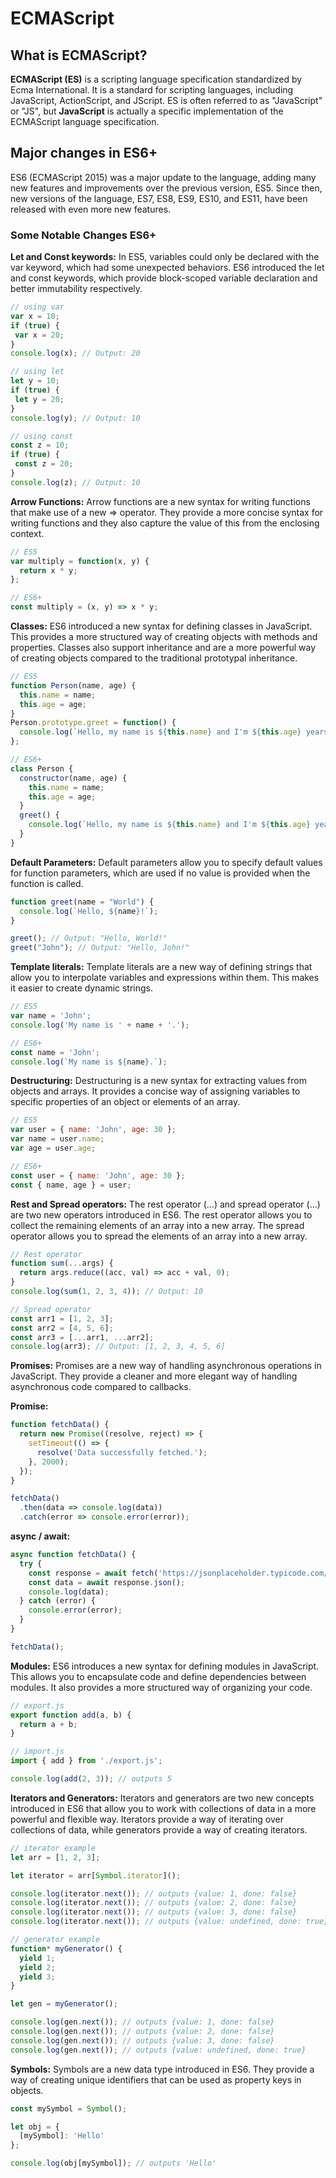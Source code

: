 # ECMAScript

## What is ECMAScript?

**ECMAScript (ES)** is a scripting language specification standardized by Ecma International. 
It is a standard for scripting languages, including JavaScript, ActionScript, and JScript. 
ES is often referred to as "JavaScript" or "JS", but **JavaScript** is actually a specific 
implementation of the ECMAScript language specification.  

## Major changes in ES6+

ES6 (ECMAScript 2015) was a major update to the language, adding many new features and improvements 
over the previous version, ES5. Since then, new versions of the language, ES7, ES8, ES9, ES10, and 
ES11, have been released with even more new features.

### Some Notable Changes ES6+

 **Let and Const keywords:** In ES5, variables could only be declared with the var keyword, which had some 
 unexpected behaviors. ES6 introduced the let and const keywords, which provide block-scoped variable 
 declaration and better immutability respectively.  
 ```javascript
 // using var
var x = 10;
if (true) {
  var x = 20;
}
console.log(x); // Output: 20

// using let
let y = 10;
if (true) {
  let y = 20;
}
console.log(y); // Output: 10

// using const
const z = 10;
if (true) {
  const z = 20;
}
console.log(z); // Output: 10
```  

 **Arrow Functions:** Arrow functions are a new syntax for writing functions that make use of a new => operator. 
 They provide a more concise syntax for writing functions and they also capture the value of this from the enclosing context.  
```javascript
// ES5
var multiply = function(x, y) {
  return x * y;
};

// ES6+
const multiply = (x, y) => x * y;
```  

 **Classes:** ES6 introduced a new syntax for defining classes in JavaScript. This provides a more structured 
 way of creating objects with methods and properties. Classes also support inheritance and are a more powerful
 way of creating objects compared to the traditional prototypal inheritance.
```javascript
// ES5
function Person(name, age) {
  this.name = name;
  this.age = age;
}
Person.prototype.greet = function() {
  console.log(`Hello, my name is ${this.name} and I'm ${this.age} years old.`);
};

// ES6+
class Person {
  constructor(name, age) {
    this.name = name;
    this.age = age;
  }
  greet() {
    console.log(`Hello, my name is ${this.name} and I'm ${this.age} years old.`);
  }
}
```  

 **Default Parameters:** Default parameters allow you to specify default values for function parameters, 
 which are used if no value is provided when the function is called.
```javascript
function greet(name = "World") {
  console.log(`Hello, ${name}!`);
}

greet(); // Output: "Hello, World!"
greet("John"); // Output: "Hello, John!"
```  

 **Template literals:** Template literals are a new way of defining strings that allow you to interpolate variables 
 and expressions within them. This makes it easier to create dynamic strings.
```javascript
// ES5
var name = 'John';
console.log('My name is ' + name + '.');

// ES6+
const name = 'John';
console.log(`My name is ${name}.`);
```  

 **Destructuring:** Destructuring is a new syntax for extracting values from objects and arrays. It provides a concise
 way of assigning variables to specific properties of an object or elements of an array.
```javascript
// ES5
var user = { name: 'John', age: 30 };
var name = user.name;
var age = user.age;

// ES6+
const user = { name: 'John', age: 30 };
const { name, age } = user;
```  

 **Rest and Spread operators:** The rest operator (...) and spread operator (...) are two new operators introduced in ES6. 
 The rest operator allows you to collect the remaining elements of an array into a new array. The spread operator allows 
 you to spread the elements of an array into a new array.
```javascript
// Rest operator
function sum(...args) {
  return args.reduce((acc, val) => acc + val, 0);
}
console.log(sum(1, 2, 3, 4)); // Output: 10

// Spread operator
const arr1 = [1, 2, 3];
const arr2 = [4, 5, 6];
const arr3 = [...arr1, ...arr2];
console.log(arr3); // Output: [1, 2, 3, 4, 5, 6]
```  

 **Promises:** Promises are a new way of handling asynchronous operations in JavaScript. They provide a cleaner and more 
 elegant way of handling asynchronous code compared to callbacks.  
 
   **Promise:**
```javascript
function fetchData() {
  return new Promise((resolve, reject) => {
    setTimeout(() => {
      resolve('Data successfully fetched.');
    }, 2000);
  });
}

fetchData()
  .then(data => console.log(data))
  .catch(error => console.error(error));
```  

   **async / await:**
```javascript
async function fetchData() {
  try {
    const response = await fetch('https://jsonplaceholder.typicode.com/todos/1');
    const data = await response.json();
    console.log(data);
  } catch (error) {
    console.error(error);
  }
}

fetchData();
```  

 **Modules:** ES6 introduces a new syntax for defining modules in JavaScript. This allows you to encapsulate code and define 
 dependencies between modules. It also provides a more structured way of organizing your code.
```javascript
// export.js
export function add(a, b) {
  return a + b;
}

// import.js
import { add } from './export.js';

console.log(add(2, 3)); // outputs 5
```  

 **Iterators and Generators:** Iterators and generators are two new concepts introduced in ES6 that allow you to work with 
 collections of data in a more powerful and flexible way. Iterators provide a way of iterating over collections of data, 
 while generators provide a way of creating iterators.
```javascript
// iterator example
let arr = [1, 2, 3];

let iterator = arr[Symbol.iterator]();

console.log(iterator.next()); // outputs {value: 1, done: false}
console.log(iterator.next()); // outputs {value: 2, done: false}
console.log(iterator.next()); // outputs {value: 3, done: false}
console.log(iterator.next()); // outputs {value: undefined, done: true}

// generator example
function* myGenerator() {
  yield 1;
  yield 2;
  yield 3;
}

let gen = myGenerator();

console.log(gen.next()); // outputs {value: 1, done: false}
console.log(gen.next()); // outputs {value: 2, done: false}
console.log(gen.next()); // outputs {value: 3, done: false}
console.log(gen.next()); // outputs {value: undefined, done: true}
```  

 **Symbols:** Symbols are a new data type introduced in ES6. They provide a way of creating unique identifiers that can be 
 used as property keys in objects.
```javascript
const mySymbol = Symbol();

let obj = {
  [mySymbol]: 'Hello'
};

console.log(obj[mySymbol]); // outputs 'Hello'
```  
